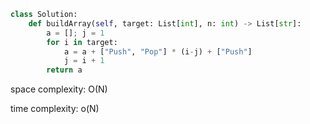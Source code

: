 ```python
class Solution:
    def buildArray(self, target: List[int], n: int) -> List[str]:
        a = []; j = 1
        for i in target:
            a = a + ["Push", "Pop"] * (i-j) + ["Push"]
            j = i + 1
        return a
```

space complexity: O(N)

time complexity: o(N)